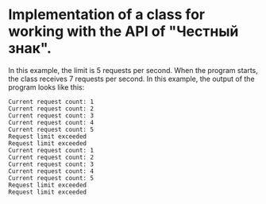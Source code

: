 # Implementation of a class for working with the API of "Честный знак". <br/>
In this example, the limit is 5 requests per second. 
When the program starts, the class receives 7 requests per second. 
In this example, the output of the program looks like this:
```
Current request count: 1
Current request count: 2
Current request count: 3
Current request count: 4
Current request count: 5
Request limit exceeded
Request limit exceeded
Current request count: 1
Current request count: 2
Current request count: 3
Current request count: 4
Current request count: 5
Request limit exceeded
Request limit exceeded
